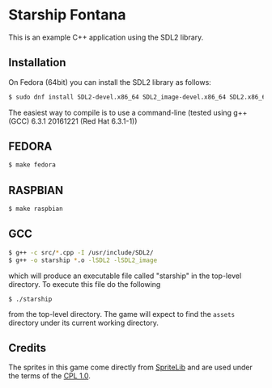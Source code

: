 # Starship Fontana #

This is an example C++ application using the SDL2 library.

## Installation ##
On Fedora (64bit) you can install the SDL2 library as follows:

```bash
$ sudo dnf install SDL2-devel.x86_64 SDL2_image-devel.x86_64 SDL2.x86_64 SDL2_image.x86_64
```

The easiest way to compile is to use a command-line
(tested using g++ (GCC) 6.3.1 20161221 (Red Hat 6.3.1-1))

## FEDORA ##

```bash
$ make fedora
```
## RASPBIAN ##

```bash
$ make raspbian
```
## GCC ##

```bash
$ g++ -c src/*.cpp -I /usr/include/SDL2/
$ g++ -o starship *.o -lSDL2 -lSDL2_image
```

which will produce an executable file called "starship" in the
top-level directory.  To execute this file do the following

`$ ./starship`
 
from the top-level directory.  The game will expect to find the
`assets` directory under its current working directory.

## Credits ##
The sprites in this game come directly from 
[SpriteLib](http://www.widgetworx.com/widgetworx/portfolio/spritelib.html) and are used
under the terms of the [CPL 1.0](http://opensource.org/licenses/cpl1.0.php).

